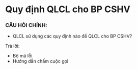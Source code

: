 # Quy định QLCL cho BP CSHV

### **CÂU HỎI CHÍNH:** 

* QLCL sử dụng các quy định nào để QLCL cho BP CSHV?

Trả lời: 

* Bộ mã lỗi
* Hướng dẫn chấm cuộc gọi



